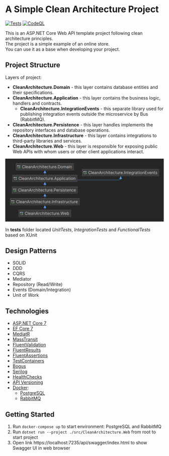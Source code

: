 # A Simple Clean Architecture Project

[![Tests](https://github.com/alek5ey/CleanArchitecture/actions/workflows/tests.yml/badge.svg)](https://github.com/alek5ey/CleanArchitecture/actions/workflows/tests.yml)
[![CodeQL](https://github.com/alek5ey/CleanArchitecture/actions/workflows/codeql.yml/badge.svg)](https://github.com/alek5ey/CleanArchitecture/actions/workflows/codeql.yml)

This is an ASP.NET Core Web API template project following clean architecture principles.   
The project is a simple example of an online store.   
You can use it as a base when developing your project.

## Project Structure
Layers of project:
* **CleanArchitecture.Domain** - this layer contains database entities and their specifications.
* **CleanArchitecture.Application** - this layer contains the business logic, handlers and contracts.
    * **CleanArchitecture.IntegrationEvents** - this separate library used for publishing integration events outside the microservice by Bus (RabbitMQ).
* **CleanArchitecture.Persistence** - this layer handles implements the repository interfaces and database operations.
* **CleanArchitecture.Infrastructure** - this layer contains integrations to third-party libraries and services.
* **CleanArchitecture.Web** - this layer is responsible for exposing public Web APIs with whom users or other client applications interact.

![image](img/project-structure.png)

In **tests** folder located _UnitTests_, _IntegrationTests_ and _FunctionalTests_ based on XUnit

## Design Patterns
* SOLID
* DDD
* CQRS
* Mediator
* Repository (Read/Write)
* Events (Domain/Integration)
* Unit of Work

## Technologies
* [ASP.NET Core 7](https://github.com/dotnet/aspnetcore)
* [EF Core 7](https://github.com/dotnet/efcore)
* [MediatR](https://github.com/jbogard/MediatR)
* [MassTransit](https://github.com/MassTransit/MassTransit)
* [FluentValidation](https://github.com/FluentValidation/FluentValidation)
* [FluentResults](https://github.com/altmann/FluentResults)
* [FluentAssertions](https://github.com/fluentassertions/fluentassertions)
* [TestContainers](https://github.com/testcontainers/testcontainers-dotnet)
* [Bogus](https://github.com/bchavez/Bogus)
* [Serilog](https://github.com/serilog/serilog)
* [HealthChecks](https://github.com/Xabaril/AspNetCore.Diagnostics.HealthChecks)
* [API Versioning](https://github.com/dotnet/aspnet-api-versioning)
* [Docker](https://www.docker.com/):
    * [PostgreSQL](https://www.postgresql.org/)
    * [RabbitMQ](https://www.rabbitmq.com/)

## Getting Started
1. Run `docker-compose up` to start environment: PostgreSQL and RabbitMQ
2. Run `dotnet run --project ./src/CleanArchitecture.Web` from root to start project
3. Open link https://localhost:7235/api/swagger/index.html to show Swagger UI in web browser
